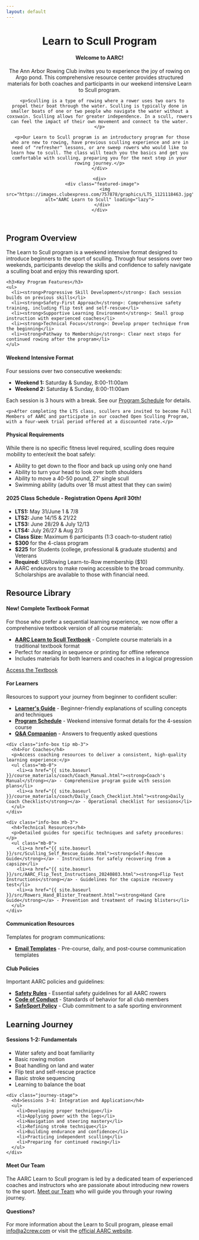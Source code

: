 ```yaml
---
layout: default
---
```


<header class="page-intro">
  <h1>Learn to Scull Program</h1>
  
  <div class="two-col-grid align-center">
    <div>
      <div class="info-box note">
        <h4>Welcome to AARC!</h4>
        <p>The Ann Arbor Rowing Club invites you to experience the joy of rowing on Argo pond. This comprehensive resource center provides structured materials for both coaches and participants in our weekend intensive Learn to Scull program.</p>
      </div>
      
      <p>Sculling is a type of rowing where a rower uses two oars to propel their boat through the water. Sculling is typically done in smaller boats of one or two people who navigate the water without a coxswain. Sculling allows for greater independence. In a scull, rowers can feel the impact of their own movement and connect to the water.</p>
      
      <p>Our Learn to Scull program is an introductory program for those who are new to rowing, have previous sculling experience and are in need of "refresher" lessons, or are sweep rowers who would like to learn how to scull. The class will teach you the basics and get you comfortable with sculling, preparing you for the next step in your rowing journey.</p>
    </div>
    
    <div>
      <div class="featured-image">
        <img src="https://images.clubexpress.com/757878/graphics/LTS_1121118463.jpg" alt="AARC Learn to Scull" loading="lazy">
      </div>
    </div>
  </div>
</header>

<section class="program-overview">
  <h2>Program Overview</h2>

<div class="two-col-grid align-center">
  <div>
    <p>The Learn to Scull program is a weekend intensive format designed to introduce beginners to the sport of sculling. Through four sessions over two weekends, participants develop the skills and confidence to safely navigate a sculling boat and enjoy this rewarding sport.</p>
    
    <h3>Key Program Features</h3>
    <ul>
      <li><strong>Progressive Skill Development</strong>: Each session builds on previous skills</li>
      <li><strong>Safety-First Approach</strong>: Comprehensive safety training, including flip test and self-rescue</li>
      <li><strong>Supportive Learning Environment</strong>: Small group instruction with experienced coaches</li>
      <li><strong>Technical Focus</strong>: Develop proper technique from the beginning</li>
      <li><strong>Pathway to Membership</strong>: Clear next steps for continued rowing after the program</li>
    </ul>
  </div>
  
  <div>
    <div class="info-box tip mb-2">
      <h4>Weekend Intensive Format</h4>
      <p>Four sessions over two consecutive weekends:</p>
      <ul class="mb-0">
        <li><strong>Weekend 1:</strong> Saturday & Sunday, 8:00-11:00am</li>
        <li><strong>Weekend 2:</strong> Saturday & Sunday, 8:00-11:00am</li>
      </ul>
      <p>Each session is 3 hours with a break. See our <a href="{{ site.baseurl }}/course_materials/learner/Program_Schedule.html">Program Schedule</a> for details.</p>
    </div>
    
    <p>After completing the LTS class, scullers are invited to become Full Members of AARC and participate in our coached Open Sculling Program, with a four-week trial period offered at a discounted rate.</p>
  </div>
</div>

<div class="info-box warning">
  <h4>Physical Requirements</h4>
  <p>While there is no specific fitness level required, sculling does require mobility to enter/exit the boat safely:</p>
  <ul class="mb-0">
    <li>Ability to get down to the floor and back up using only one hand</li>
    <li>Ability to turn your head to look over both shoulders</li>
    <li>Ability to move a 40-50 pound, 27' single scull</li>
    <li>Swimming ability (adults over 18 must attest that they can swim)</li>
  </ul>
</div>

<div class="info-box aarc">
  <h4>2025 Class Schedule - Registration Opens April 30th!</h4>
  <ul class="mb-0">
    <li><strong>LTS1:</strong> May 31/June 1 & 7/8</li>
    <li><strong>LTS2:</strong> June 14/15 & 21/22</li>
    <li><strong>LTS3:</strong> June 28/29 & July 12/13</li>
    <li><strong>LTS4:</strong> July 26/27 & Aug 2/3</li>
    <li><strong>Class Size:</strong> Maximum 6 participants (1:3 coach-to-student ratio)</li>
    <li><strong>$300</strong> for the 4-class program</li>
    <li><strong>$225</strong> for Students (college, professional & graduate students) and Veterans</li>
    <li><strong>Required:</strong> USRowing Learn-to-Row membership ($10)</li>
    <li>AARC endeavors to make rowing accessible to the broad community. Scholarships are available to those with financial need.</li>
  </ul>
</div>

<section class="resource-library">
  <h2>Resource Library</h2>

  <div class="info-box aarc mb-4">
    <h4>New! Complete Textbook Format</h4>
    <p>For those who prefer a sequential learning experience, we now offer a comprehensive textbook version of all course materials:</p>
    <ul>
      <li><a href="{{ site.baseurl }}/textbook/"><strong>AARC Learn to Scull Textbook</strong></a> - Complete course materials in a traditional textbook format</li>
      <li>Perfect for reading in sequence or printing for offline reference</li>
      <li>Includes materials for both learners and coaches in a logical progression</li>
    </ul>
    <div class="text-center mt-3">
      <a href="{{ site.baseurl }}/textbook/" class="cta-button">Access the Textbook</a>
    </div>
  </div>

  <div class="three-col-grid">
    <div class="info-box note mb-3">
      <h4>For Learners</h4>
      <p>Resources to support your journey from beginner to confident sculler:</p>
      <ul class="mb-0">
        <li><a href="{{ site.baseurl }}/course_materials/learner/Learner_Guide.html"><strong>Learner's Guide</strong></a> - Beginner-friendly explanations of sculling concepts and techniques</li>
        <li><a href="{{ site.baseurl }}/course_materials/learner/Program_Schedule.html"><strong>Program Schedule</strong></a> - Weekend intensive format details for the 4-session course</li>
        <li><a href="{{ site.baseurl }}/course_materials/learner/QA_Companion.html"><strong>Q&A Companion</strong></a> - Answers to frequently asked questions</li>
      </ul>
    </div>
    
    <div class="info-box tip mb-3">
      <h4>For Coaches</h4>
      <p>Access coaching resources to deliver a consistent, high-quality learning experience:</p>
      <ul class="mb-0">
        <li><a href="{{ site.baseurl }}/course_materials/coach/Coach_Manual.html"><strong>Coach's Manual</strong></a> - Comprehensive program guide with session plans</li>
        <li><a href="{{ site.baseurl }}/course_materials/coach/Daily_Coach_Checklist.html"><strong>Daily Coach Checklist</strong></a> - Operational checklist for sessions</li>
      </ul>
    </div>
    
    <div class="info-box mb-3">
      <h4>Technical Resources</h4>
      <p>Detailed guides for specific techniques and safety procedures:</p>
      <ul class="mb-0">
        <li><a href="{{ site.baseurl }}/src/Sculling_Self_Rescue_Guide.html"><strong>Self-Rescue Guide</strong></a> - Instructions for safely recovering from a capsize</li>
        <li><a href="{{ site.baseurl }}/src/AARC_Flip_Test_Instructions_20240803.html"><strong>Flip Test Instructions</strong></a> - Guidelines for the capsize recovery test</li>
        <li><a href="{{ site.baseurl }}/src/Rowers_Hand_Blister_Treatment.html"><strong>Hand Care Guide</strong></a> - Prevention and treatment of rowing blisters</li>
      </ul>
    </div>
  </div>

<div class="two-col-grid">
  <div class="info-box mb-3">
    <h4>Communication Resources</h4>
    <p>Templates for program communications:</p>
    <ul class="mb-0">
      <li><a href="{{ site.baseurl }}/course_materials/communication/Email_Templates.html"><strong>Email Templates</strong></a> - Pre-course, daily, and post-course communication templates</li>
    </ul>
  </div>

  <div class="info-box warning mb-3">
    <h4>Club Policies</h4>
    <p>Important AARC policies and guidelines:</p>
    <ul class="mb-0">
      <li><a href="src/AARC_Safety_Rules.pdf" target="_blank"><strong>Safety Rules</strong></a> - Essential safety guidelines for all AARC rowers</li>
      <li><a href="src/AARC_Code_of_Conduct_2025-02-26.pdf" target="_blank"><strong>Code of Conduct</strong></a> - Standards of behavior for all club members</li>
      <li><a href="src/AARCSafeSport_2015-01-18.pdf" target="_blank"><strong>SafeSport Policy</strong></a> - Club commitment to a safe sporting environment</li>
    </ul>
  </div>
</div>

<section class="learning-journey">
  <h2>Learning Journey</h2>
  
  <div class="two-col-grid">
    <div class="journey-stage">
      <h4>Sessions 1-2: Fundamentals</h4>
      <ul>
        <li>Water safety and boat familiarity</li>
        <li>Basic rowing motion</li>
        <li>Boat handling on land and water</li>
        <li>Flip test and self-rescue practice</li>
        <li>Basic stroke sequencing</li>
        <li>Learning to balance the boat</li>
      </ul>
    </div>
    
    <div class="journey-stage">
      <h4>Sessions 3-4: Integration and Application</h4>
      <ul>
        <li>Developing proper technique</li>
        <li>Applying power with the legs</li>
        <li>Navigation and steering mastery</li>
        <li>Refining stroke technique</li>
        <li>Building endurance and confidence</li>
        <li>Practicing independent sculling</li>
        <li>Preparing for continued rowing</li>
      </ul>
    </div>
  </div>
</section>

<div class="info-box aarc">
  <h4>Meet Our Team</h4>
<p>The AARC Learn to Scull program is led by a dedicated team of experienced coaches and instructors who are passionate about introducing new rowers to the sport. <a href="{{ site.baseurl }}/team/">Meet our Team</a> who will guide you through your rowing journey.</p>
</div>

<div class="info-box note">
  <h4>Questions?</h4>
  <p>For more information about the Learn to Scull program, please email <a href="mailto:info@a2crew.com">info@a2crew.com</a> or visit the <a href="https://aarc.clubexpress.com/content.aspx?page_id=22&club_id=757878&module_id=201828" target="_blank">official AARC website</a>.</p>
</div>

